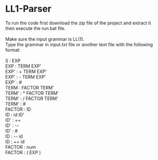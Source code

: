 # LL1-Parser

To run the code first download the zip file of the project and extract it <br/>
then execute the run.bat file.
<br /><br />
Make sure the input grammar is LL(1).<br />
Type the grammar in input.txt file or another text file with the following format:<br />
<br />
S : EXP<br />
EXP : TERM EXP'<br />
EXP' : + TERM EXP'<br />
EXP' : - TERM EXP'<br />
EXP' : #<br />
TERM : FACTOR TERM'<br />
TERM' : * FACTOR TERM'<br />
TERM' : / FACTOR TERM'<br />
TERM' : #<br />
FACTOR : ID<br />
ID : id ID'<br />
ID' : ++<br />
ID' : --<br />
ID' : #<br />
ID : -- id<br />
ID : ++ id<br />
FACTOR : num<br />
FACTOR : ( EXP )<br />

